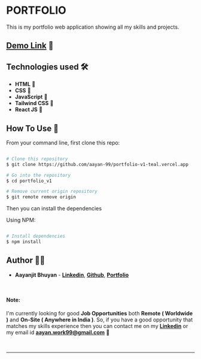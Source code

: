 # PORTFOLIO

This is my portfolio web application showing all my skills and projects.

## [Demo Link](portfolio-v1-teal.vercel.app) 🔗


## Technologies used 🛠️

- **HTML** 🚀
- **CSS** 🚀
- **JavaScript** 🚀
- **Tailwind CSS** 🚀
- **React JS** 🚀



## How To Use 🔧

From your command line, first clone this repo:

```bash

# Clone this repository
$ git clone https://github.com/aayan-99/portfolio-v1-teal.vercel.app

# Go into the repository
$ cd portfolio_v1

# Remove current origin repository
$ git remote remove origin

```

Then you can install the dependencies

Using NPM:

```bash

# Install dependencies
$ npm install

```

## Author 👨‍💻

- **Aayanjit Bhuyan** - **[Linkedin](www.linkedin.com/in/aayanjit-bhuyan-b48705195)**, **[Github](https://github.com/aayan-99)**, **[Portfolio](portfolio-v1-teal.vercel.app)**

<br>

#### Note:

I'm currently looking for good **Job Opportunities** both **Remote ( Worldwide )** and **On-Site ( Anywhere in India )**. So, if you have a good opportunity that matches my skills experience then you can contact me on my **[Linkedin](www.linkedin.com/in/aayanjit-bhuyan-b48705195)** or my email id **aayan.work99@gmail.com** 🙌

<br>

---
